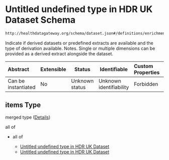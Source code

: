 # Untitled undefined type in HDR UK Dataset Schema

```txt
http://healthdatagateway.org/schema/dataset.json#/definitions/enrichmentLinkage/properties/derivation/items
```

Indicate if derived datasets or predefined extracts are available and the type of derivation available. Notes. Single or multiple dimensions can be provided as a derived extract alongside the dataset.


| Abstract            | Extensible | Status         | Identifiable            | Custom Properties | Additional Properties | Access Restrictions | Defined In                                                                 |
| :------------------ | ---------- | -------------- | ----------------------- | :---------------- | --------------------- | ------------------- | -------------------------------------------------------------------------- |
| Can be instantiated | No         | Unknown status | Unknown identifiability | Forbidden         | Allowed               | none                | [dataset.schema.json\*](../out/dataset.schema.json "open original schema") |

## items Type

merged type ([Details](dataset-definitions-enrichmentlinkage-properties-derivation-items.md))

all of

-   all of

    -   [Untitled undefined type in HDR UK Dataset](dataset-definitions-abstract-allof-0.md "check type definition")
    -   [Untitled undefined type in HDR UK Dataset](dataset-definitions-abstract-allof-1.md "check type definition")
